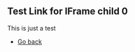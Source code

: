 ## Test Link for IFrame child 0

This is just a test

* [Go back](https://phaser.github.io/drummer/test_iframe0)